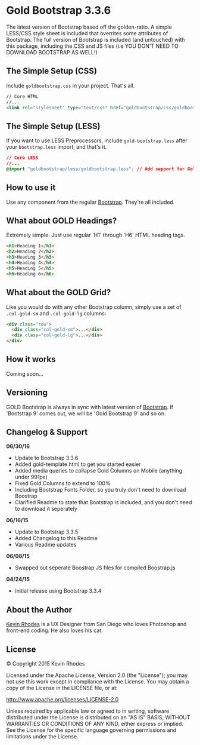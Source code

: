 # Gold Bootstrap 3.3.6
The latest version of Bootstrap based off the golden-ratio. A simple LESS/CSS style sheet is included that overrites some attributes of Bootstrap. The full version of Bootstrap is included (and untouched) with this package, including the CSS and JS files (i.e YOU DON'T NEED TO DOWNLOAD BOOTSTRAP AS WELL!)

## The Simple Setup (CSS)
Include `goldbootstrap.css` in your project. That's all. 

```html
// Core HTML
//...
<link rel="stylesheet" type="text/css" href="goldbootstrap/css/goldbootstrap.css"> // Add support for Gold Bootstrap
```

## The Simple Setup (LESS)

If you want to use LESS Preprocessors, include `gold-bootstrap.less` after your `bootstrap.less` import, and that's it.

```css
// Core LESS
//...
@import "goldbootstrap/less/goldbootstrap.less"; // Add support for Gold Bootstrap
```

## How to use it
Use any component from the regular [Bootstrap](http://getbootstrap.com). They're all included.

## What about GOLD Headings?
Extremely simple. Just use regular 'H1' through 'H6' HTML heading tags.

```html
<h1>Heading 1</h1>
<h2>Heading 2</h2>
<h3>Heading 3</h3>
<h4>Heading 4</h4>
<h5>Heading 5</h5>
<h6>Heading 6</h6>
```

## What about the GOLD Grid?
Like you would do with any other Bootstrap column, simply use a set of `.col-gold-sm` and `.col-gold-lg` columns:

```html
<div class="row">
  <div class="col-gold-sm">...</div>
  <div class="col-gold-lg">...</div>
</div>
```
## How it works
Coming soon...

## Versioning
GOLD Bootstrap is always in sync with latest version of [Bootstrap](http://getbootstrap.com). If 'Bootstrap 9' comes out, we will be 'Gold Bootstrap 9' and so on.

## Changelog & Support

**06/30/16**

* Update to Bootstrap 3.3.6
* Added gold-template.html to get you started easier
* Added media queries to collapse Gold Columns on Mobile (anything under 991px)
* Fixed Gold Columns to extend to 100%
* Including Bootstrap Fonts Folder, so you truly don't need to download Boostrap
* Clarified Readme to state that Bootstrap is included, and you don't need to download it seperately

**06/16/15**

* Update to Bootstrap 3.3.5
* Added Changelog to this Readme
* Various Readme updates

**06/08/15**

* Swapped out seperate Boostrap JS files for compiled Boostrap.js

**04/24/15**

* Initial release using Bootstrap 3.3.4

## About the Author
[Kevin Rhodes](http://iamkevinrhodes.com) is a UX Designer from San Diego who loves Photoshop and front-end coding. He also loves his cat.

## License
&copy; Copyright 2015 Kevin Rhodes

Licensed under the Apache License, Version 2.0 (the "License"); you may not use this work except in compliance with the License. You may obtain a copy of the License in the LICENSE file, or at:

http://www.apache.org/licenses/LICENSE-2.0

Unless required by applicable law or agreed to in writing, software distributed under the License is distributed on an "AS IS" BASIS, WITHOUT WARRANTIES OR CONDITIONS OF ANY KIND, either express or implied. See the License for the specific language governing permissions and limitations under the License.